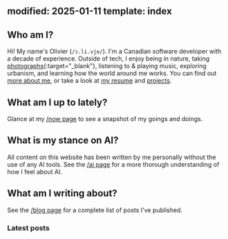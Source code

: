 modified: 2025-01-11
template: index
---

## <i class="fa-duotone fa-light fa-messages-question me-1"></i>Who am I?

Hi! My name's Olivier (`/ɔ.li.vje/`). I'm a Canadian software developer with a decade of experience. Outside of tech, I enjoy being in nature, taking [photographs](https://www.instagram.com/olivi_eh/){:target="_blank"}, listening to & playing music, exploring urbanism, and learning how the world around me works. You can find out [more about me](/about/), or take a look at [my resume](/resume/) and [projects](/projects/).

## <i class="fa-duotone fa-light fa-calendar-lines-pen me-1"></i>What am I up to lately?

Glance at my [/now page](/now/) to see a snapshot of my goings and doings.

## <i class="fa-duotone fa-light fa-microchip-ai me-1"></i>What is my stance on AI?

All content on this website has been written by me personally without the use of any AI tools. See the [/ai page](/ai/) for a more thorough understanding of how I feel about AI.

## <i class="fa-duotone fa-light fa-newspaper me-1"></i>What am I writing about?

See the [/blog page](/blog/) for a complete list of posts I've published.

### Latest posts